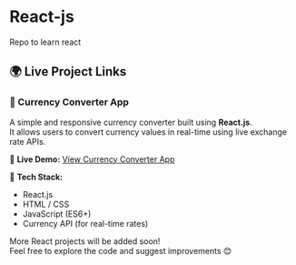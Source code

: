 # React-js
Repo to learn react 

## 🌍 Live Project Links

### 💱 Currency Converter App
A simple and responsive currency converter built using **React.js**.  
It allows users to convert currency values in real-time using live exchange rate APIs.

🔗 **Live Demo:** [View Currency Converter App](https://react-fih6p8k1y-atharv-chavan-s-projects.vercel.app/)

🧠 **Tech Stack:**
- React.js
- HTML / CSS
- JavaScript (ES6+)
- Currency API (for real-time rates)

More React projects will be added soon!  
Feel free to explore the code and suggest improvements 😊

